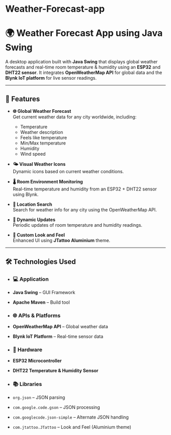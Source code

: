 # Weather-Forecast-app

# 🌍 Weather Forecast App using Java Swing

A desktop application built with **Java Swing** that displays global weather forecasts and real-time room temperature & humidity using an **ESP32** and **DHT22 sensor**. It integrates **OpenWeatherMap API** for global data and the **Blynk IoT platform** for live sensor readings.

---

## 🚀 Features

- **🌐 Global Weather Forecast**  
  Get current weather data for any city worldwide, including:
  - Temperature
  - Weather description
  - Feels like temperature
  - Min/Max temperature
  - Humidity
  - Wind speed

- **🌤️ Visual Weather Icons**  
  Dynamic icons based on current weather conditions.

- **🌡️ Room Environment Monitoring**  
  Real-time temperature and humidity from an ESP32 + DHT22 sensor using Blynk.

- **📍 Location Search**  
  Search for weather info for any city using the OpenWeatherMap API.

- **🔁 Dynamic Updates**  
  Periodic updates of room temperature and humidity readings.

- **🎨 Custom Look and Feel**  
  Enhanced UI using **JTattoo Aluminium** theme.

---

## 🛠 Technologies Used

- ### 💻 Application
- **Java Swing** – GUI Framework
- **Apache Maven** – Build tool

- ### 🌐 APIs & Platforms
- **OpenWeatherMap API** – Global weather data
- **Blynk IoT Platform** – Real-time sensor data

- ### 📡 Hardware
- **ESP32 Microcontroller**
- **DHT22 Temperature & Humidity Sensor**

- ### 📚 Libraries
- `org.json` – JSON parsing
- `com.google.code.gson` – JSON processing
- `com.googlecode.json-simple` – Alternate JSON handling
- `com.jtattoo.JTattoo` – Look and Feel (Aluminium theme)

